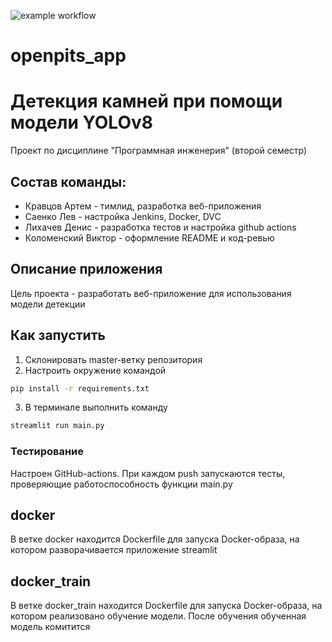 ![example workflow](https://github.com/br4d327/openpits_app/actions/workflows/python-app.yml/badge.svg)

# openpits_app
# Детекция камней при помощи модели YOLOv8


Проект по дисциплине "Программная инженерия" (второй семестр)


## Состав команды:
* Кравцов Артем - тимлид, разработка веб-приложения
* Саенко Лев - настройка Jenkins, Docker, DVC
* Лихачев Денис - разработка тестов и настройка github actions
* Коломенский Виктор - оформление README и код-ревью


## Описание приложения
Цель проекта - разработать веб-приложение для использования модели детекции

## Как запустить
1. Склонировать master-ветку репозитория
2. Настроить окружение командой
```bash
pip install -r requirements.txt
```
3. В терминале выполнить команду
```bash
streamlit run main.py
```

### Тестирование
Настроен GitHub-actions. При каждом push запускаются тесты, проверяющие работоспособность функции main.py

## docker
В ветке docker находится Dockerfile для запуска Docker-образа, на котором разворачивается приложение streamlit

## docker_train
В ветке docker_train находится Dockerfile для запуска Docker-образа, на котором реализовано обучение модели. После обучения обученная модель комитится



